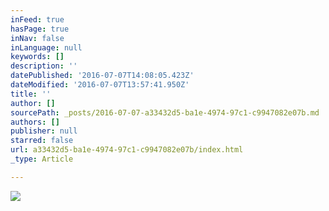 ```yaml
---
inFeed: true
hasPage: true
inNav: false
inLanguage: null
keywords: []
description: ''
datePublished: '2016-07-07T14:08:05.423Z'
dateModified: '2016-07-07T13:57:41.950Z'
title: ''
author: []
sourcePath: _posts/2016-07-07-a33432d5-ba1e-4974-97c1-c9947082e07b.md
authors: []
publisher: null
starred: false
url: a33432d5-ba1e-4974-97c1-c9947082e07b/index.html
_type: Article

---
```

![](https://the-grid-user-content.s3-us-west-2.amazonaws.com/12fcfc20-5ec6-4782-9b15-f6eec19ca4f3.jpg)